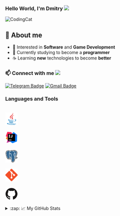 ### Hello World, I'm Dmitry <img src = "https://raw.githubusercontent.com/MartinHeinz/MartinHeinz/master/wave.gif" width = 26px>

<img alt="CodingCat" width="400" src="https://cdn.dribbble.com/users/926537/screenshots/8768655/media/0eb8fcc9f2b8a55c589cfabd6cc89d94.gif">

## 📖 About me

- 👀 Interested in **Software** and **Game Development**
- 🌱 Currently studying to become a **programmer**
- ☕ Learning **new** technologies to become **better**

### 📫 Connect with me <img src='https://raw.githubusercontent.com/ShahriarShafin/ShahriarShafin/main/Assets/handshake.gif' width="40px">

[![Telegram Badge](https://img.shields.io/badge/-Telegram-blue?style=flat&logo=Telegram&logoColor=white)](https://t.me/Justet)
[![Gmail Badge](https://img.shields.io/badge/-Gmail-red?style=flat&logo=Gmail&logoColor=white)](mailto:dimfisl33t@gmail.com)
<br />

### Languages and Tools

<code><a> <img src="https://raw.githubusercontent.com/devicons/devicon/master/icons/java/java-original.svg" alt="java" width="40" height="40"/> </a></code>
<code><a> <img src ="https://raw.githubusercontent.com/devicons/devicon/master/icons/intellij/intellij-original.svg" alt="github" width="40" height="40"/> </a></code>
<code><a> <img src ="https://raw.githubusercontent.com/devicons/devicon/master/icons/postgresql/postgresql-original.svg" alt="github" width="40" height="40"/> </a></code>
<code><a> <img src ="https://raw.githubusercontent.com/devicons/devicon/master/icons/git/git-original.svg" alt="github" width="40" height="40"/> </a></code>
<code><a> <img src ="https://raw.githubusercontent.com/devicons/devicon/master/icons/github/github-original.svg" alt="github" width="40" height="40"/> </a></code>

<details>
  <summary>:zap: 📈 My GitHub Stats </summary>
  <img src="https://github-readme-stats.vercel.app/api?username=justetsky&show_icons=true&theme=dracula" alt="aayushisah" />
</details>
